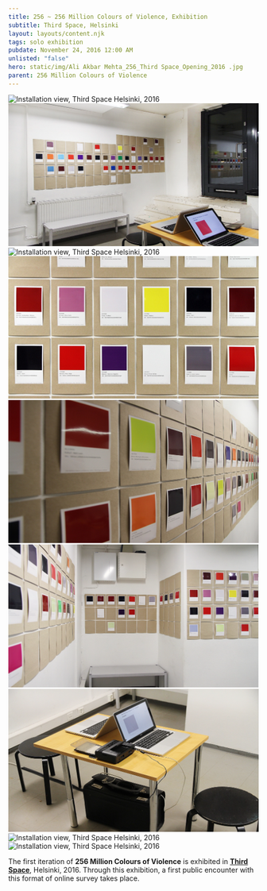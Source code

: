 ```yaml
---
title: 256 ~ 256 Million Colours of Violence, Exhibition
subtitle: Third Space, Helsinki
layout: layouts/content.njk
tags: solo exhibition
pubdate: November 24, 2016 12:00 AM
unlisted: "false"
hero: static/img/Ali Akbar Mehta_256_Third Space_Opening_2016 .jpg
parent: 256 Million Colours of Violence
---
```

![Installation view, Third Space Helsinki, 2016](/static/img/ali-akbar-mehta_256-million-colours-of-violence_installation-view-01_third-space-helsinkie_2016.jpg)
![Installation view, Third Space Helsinki, 2016](/static/img/ali-akbar-mehta_256-million-colours-of-violence_installation-view-04_third-space-helsinkie_2016.jpg)
![Installation view, Third Space Helsinki, 2016](/static/img/ali-akbar-mehta_256-million-colours-of-violence_installation-view-02_third-space-helsinkie_2016.jpg)
![Installation detail, Third Space Helsinki, 2016](/static/img/ali-akbar-mehta_256-million-colours-of-violence_detail_third-space-helsinki_2016.jpg)
![Installation view, Third Space Helsinki, 2016](/static/img/ali-akbar-mehta_256-million-colours-of-violence_installation-view-06_third-space-helsinkie_2016.jpg)
![Installation view, Third Space Helsinki, 2016](/static/img/ali-akbar-mehta_256-million-colours-of-violence_installation-view-07_third-space-helsinkie_2016.jpg)
![Installation view, Third Space Helsinki, 2016](/static/img/ali-akbar-mehta_256-million-colours-of-violence_installation-view-05_third-space-helsinkie_2016.jpg)
![Installation view, Third Space Helsinki, 2016](/static/img/15135823_10157843135065054_7539580485712289886_n.jpg)
![Installation view, Third Space Helsinki, 2016](/static/img/ali-akbar-mehta_256-million-colours-of-violence_exterior-view_third-space-helsinki_2016.jpeg)

The first iteration of **256 Million Colours of Violence** is exhibited in
**[Third Space](http://www.th1rdspac3.com/256millioncolours.html)**, Helsinki, 2016. Through this exhibition, a first public encounter
with this format of online survey takes place.
